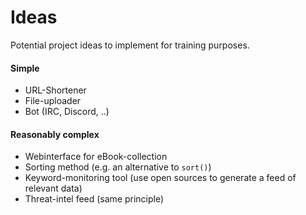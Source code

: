 # Ideas

Potential project ideas to implement for training purposes.

#### Simple

* URL-Shortener
* File-uploader
* Bot (IRC, Discord, ..)

#### Reasonably complex

* Webinterface for eBook-collection
* Sorting method (e.g. an alternative to `sort()`)
* Keyword-monitoring tool (use open sources to generate a feed of relevant data)
* Threat-intel feed (same principle)
